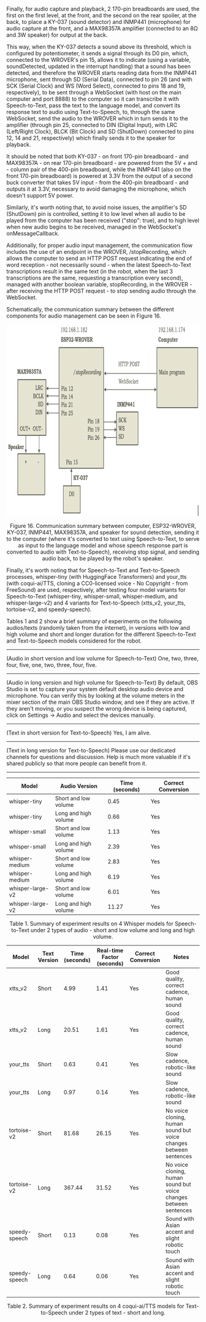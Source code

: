 Finally, for audio capture and playback, 2 170-pin breadboards are used, the first on the first level, at the front, and the second on the rear spoiler, at the back, to place a KY-037 (sound detector) and INMP441 (microphone) for audio capture at the front, and a MAX98357A amplifier (connected to an 8Ω and 3W speaker) for output at the back.

This way, when the KY-037 detects a sound above its threshold, which is configured by potentiometer, it sends a signal through its D0 pin, which, connected to the WROVER's pin 15, allows it to indicate (using a variable, soundDetected, updated in the interrupt handling) that a sound has been detected, and therefore the WROVER starts reading data from the INMP441 microphone, sent through SD (Serial Data), connected to pin 26 (and with SCK (Serial Clock) and WS (Word Select), connected to pins 18 and 19, respectively), to be sent through a WebSocket (with host on the main computer and port 8888) to the computer so it can transcribe it with Speech-to-Text, pass the text to the language model, and convert its response text to audio using Text-to-Speech, to, through the same WebSocket, send the audio to the WROVER which in turn sends it to the amplifier (through pin 25, connected to DIN (Digital Input), with LRC (Left/Right Clock), BLCK (Bit Clock) and SD (ShutDown) connected to pins 12, 14 and 21, respectively) which finally sends it to the speaker for playback.

It should be noted that both KY-037 - on front 170-pin breadboard - and MAX98357A - on rear 170-pin breadboard - are powered from the 5V + and - column pair of the 400-pin breadboard, while the INMP441 (also on the front 170-pin breadboard) is powered at 3.3V from the output of a second buck converter that takes 5V input - from the 400-pin breadboard - and outputs it at 3.3V, necessary to avoid damaging the microphone, which doesn't support 5V power.

Similarly, it's worth noting that, to avoid noise issues, the amplifier's SD (ShutDown) pin is controlled, setting it to low level when all audio to be played from the computer has been received ("stop": true), and to high level when new audio begins to be received, managed in the WebSocket's onMessageCallback.

Additionally, for proper audio input management, the communication flow includes the use of an endpoint in the WROVER, /stopRecording, which allows the computer to send an HTTP POST request indicating the end of word reception - not necessarily sound - when the latest Speech-to-Text transcriptions result in the same text (in the robot, when the last 3 transcriptions are the same, requesting a transcription every second), managed with another boolean variable, stopRecording, in the WROVER - after receiving the HTTP POST request - to stop sending audio through the WebSocket.

Schematically, the communication summary between the different components for audio management can be seen in Figure 16.

<div align="center">
    <img height="500" alt="Audio communication summary" src="../images/original/audio-communication-summary.png">
    <p>Figure 16. Communication summary between computer, ESP32-WROVER, KY-037, INMP441, MAX98357A, and speaker for sound detection, sending it to the computer (where it's converted to text using Speech-to-Text, to serve as input to the language model and whose speech response part is converted to audio with Text-to-Speech), receiving stop signal, and sending audio back, to be played by the robot's speaker.</p>
</div>

Finally, it's worth noting that for Speech-to-Text and Text-to-Speech processes, whisper-tiny (with HuggingFace Transformers) and your_tts (with coqui-ai/TTS, cloning a CC0-licensed voice - No Copyright - from FreeSound) are used, respectively, after testing four model variants for Speech-to-Text (whisper-tiny, whisper-small, whisper-medium, and whisper-large-v2) and 4 variants for Text-to-Speech (xtts_v2, your_tts, tortoise-v2, and speedy-speech).

Tables 1 and 2 show a brief summary of experiments on the following audios/texts (randomly taken from the internet), in versions with low and high volume and short and longer duration for the different Speech-to-Text and Text-to-Speech models considered for the robot.

---

(Audio in short version and low volume for Speech-to-Text) One, two, three, four, five, one, two, three, four, five.

---

(Audio in long version and high volume for Speech-to-Text) By default, OBS Studio is set to capture your system default desktop audio device and microphone. You can verify this by looking at the volume meters in the mixer section of the main OBS Studio window, and see if they are active. If they aren't moving, or you suspect the wrong device is being captured, click on Settings -> Audio and select the devices manually.

---

(Text in short version for Text-to-Speech) Yes, I am alive.

---

(Text in long version for Text-to-Speech) Please use our dedicated channels for questions and discussion. Help is much more valuable if it's shared publicly so that more people can benefit from it.

---

| Model            | Audio Version        | Time (seconds) | Correct Conversion |
| ---------------- | -------------------- | -------------- | ------------------ |
| whisper-tiny     | Short and low volume | 0.45           | Yes                |
| whisper-tiny     | Long and high volume | 0.66           | Yes                |
| whisper-small    | Short and low volume | 1.13           | Yes                |
| whisper-small    | Long and high volume | 2.39           | Yes                |
| whisper-medium   | Short and low volume | 2.83           | Yes                |
| whisper-medium   | Long and high volume | 6.19           | Yes                |
| whisper-large-v2 | Short and low volume | 6.01           | Yes                |
| whisper-large-v2 | Long and high volume | 11.27          | Yes                |

<div align="center">
  <p>Table 1. Summary of experiment results on 4 Whisper models for Speech-to-Text under 2 types of audio - short and low volume and long and high volume.</p>
</div>

| Model         | Text Version | Time (seconds) | Real-time Factor (seconds) | Correct Conversion | Notes                                                             |
| ------------- | ------------ | -------------- | -------------------------- | ------------------ | ----------------------------------------------------------------- |
| xtts_v2       | Short        | 4.99           | 1.41                       | Yes                | Good quality, correct cadence, human sound                        |
| xtts_v2       | Long         | 20.51          | 1.61                       | Yes                | Good quality, correct cadence, human sound                        |
| your_tts      | Short        | 0.63           | 0.41                       | Yes                | Slow cadence, robotic-like sound                                  |
| your_tts      | Long         | 0.97           | 0.14                       | Yes                | Slow cadence, robotic-like sound                                  |
| tortoise-v2   | Short        | 81.68          | 26.15                      | Yes                | No voice cloning, human sound but voice changes between sentences |
| tortoise-v2   | Long         | 367.44         | 31.52                      | Yes                | No voice cloning, human sound but voice changes between sentences |
| speedy-speech | Short        | 0.13           | 0.08                       | Yes                | Sound with Asian accent and slight robotic touch                  |
| speedy-speech | Long         | 0.64           | 0.06                       | Yes                | Sound with Asian accent and slight robotic touch                  |

<div align="center">
  <p>Table 2. Summary of experiment results on 4 coqui-ai/TTS models for Text-to-Speech under 2 types of text - short and long.</p>
</div>
